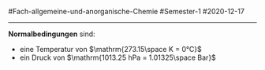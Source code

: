#Fach-allgemeine-und-anorganische-Chemie  #Semester-1 #2020-12-17

---

**Normalbedingungen** sind:

- eine Temperatur von $\mathrm{273.15\space K = 0°C}$
- ein Druck von $\mathrm{1013.25 hPa = 1.01325\space Bar}$